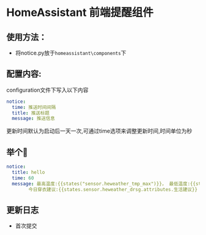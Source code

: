 # HomeAssistant 前端提醒组件

## 使用方法：

- 将notice.py放于`homeassistant\components`下
## 配置内容:

configuration文件下写入以下内容
```yaml
notice:
  time: 推送时间间隔
  title: 推送标题
  message: 推送信息
```
更新时间默认为启动后一天一次,可通过time选项来调整更新时间,时间单位为秒

## 举个🌰

```yaml
notice:
  title: hello
  time: 60
  message: 最高温度:{{states("sensor.heweather_tmp_max")}}， 最低温度:{{states("sensor.heweather_tmp_min")}}，
        今日穿衣建议:{{states.sensor.heweather_drsg.attributes.生活建议}}
```

## 更新日志
- 首次提交